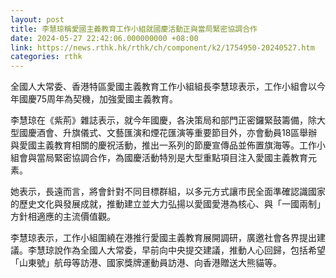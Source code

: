 ```yaml
---
layout: post
title: 李慧琼稱愛國主義教育工作小組就國慶活動正與當局緊密協調合作
date: 2024-05-27 22:42:06.000000000 +08:00
link: https://news.rthk.hk/rthk/ch/component/k2/1754950-20240527.htm
categories: rthk
---
```


全國人大常委、香港特區愛國主義教育工作小組組長李慧琼表示，工作小組會以今年國慶75周年為契機，加強愛國主義教育。

李慧琼在《紫荊》雜誌表示，就今年國慶，各決策局和部門正密鑼緊鼓籌備，除大型國慶酒會、升旗儀式、文藝匯演和煙花匯演等重要節目外，亦會動員18區舉辦與愛國主義教育相關的慶祝活動，推出一系列的節慶宣傳品並佈置旗海等。工作小組會與當局緊密協調合作，為國慶活動特別是大型重點項目注入愛國主義教育元素。

她表示，長遠而言，將會針對不同目標群組，以多元方式讓市民全面準確認識國家的歷史文化與發展成就，推動建立並大力弘揚以愛國愛港為核心、與「一國兩制」方針相適應的主流價值觀。

李慧琼表示，工作小組圍繞在港推行愛國主義教育展開調研，廣邀社會各界提出建議。李慧琼說作為全國人大常委，早前向中央提交建議，推動人心回歸，包括希望「山東號」航母等訪港、國家獎牌運動員訪港、向香港贈送大熊貓等。
